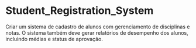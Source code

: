 # Student_Registration_System
Criar um sistema de cadastro de alunos com gerenciamento de disciplinas e notas. O sistema também deve gerar relatórios de desempenho dos alunos, incluindo médias e status de aprovação.
